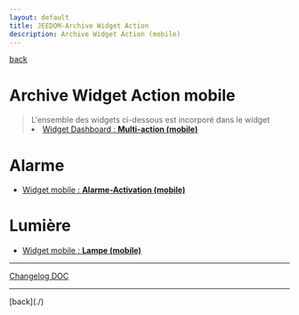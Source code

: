 ```yaml
---
layout: default
title: JEEDOM-Archive Widget Action
description: Archive Widget Action (mobile)
---
```

[back](./)
# Archive Widget Action mobile
<blockquote>
L'ensemble des widgets ci-dessous est incorporé dans le widget
    <li><a href="JEEDOM_Multi_action_Defaut_mobile">Widget Dashboard : <b>Multi-action (mobile)</b></a></li>
</blockquote>

# Alarme
<ul>
    <li><a href="JEEDOM_Archive_multiaction/JEEDOM_Alarme_Activation_MOBILE.html">Widget mobile : <b>Alarme-Activation (mobile)</b></a></li>
</ul>

# Lumière
<ul>
    <li><a href="JEEDOM_Archive_multiaction/JEEDOM_Lampe_MOBILE.html">Widget mobile : <b>Lampe (mobile)</b></a></li>
</ul>

<hr />
<dl>
    <a href="https://github.com/JEALG/JEEDOM-Widget_JAG-doc/commits/master">Changelog DOC</a>
</dl>
<hr />
[back](./)